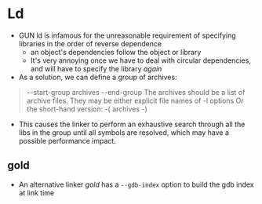 # Ld
* GUN ld is infamous for the unreasonable requirement of specifying libraries in the order of reverse dependence
    - an object's dependencies follow the object or library
    - It's very annoying once we have to deal with circular dependencies, and will have to specify the library _again_
* As a solution, we can define a group of archives:
> --start-group archives --end-group
> The archives should be a list of archive files. They may be either explicit file names of -l options
Or the short-hand version:
> -( archives -)

* This causes the linker to perform an exhaustive search through all the libs in the group until all symbols are resolved,
which may have a possible performance impact.

## gold
* An alternative linker _gold_  has a `--gdb-index` option to build the gdb index at link time
